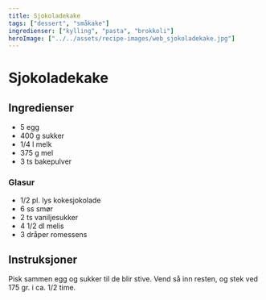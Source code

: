```yaml
---
title: Sjokoladekake
tags: ["dessert", "småkake"]
ingredienser: ["kylling", "pasta", "brokkoli"]
heroImage: ["../../assets/recipe-images/web_sjokoladekake.jpg"]
---
```


# Sjokoladekake

## Ingredienser

- 5 egg
- 400 g sukker
- 1/4 l melk
- 375 g mel
- 3 ts bakepulver

### Glasur

- 1/2 pl. lys kokesjokolade
- 6 ss smør
- 2 ts vaniljesukker
- 4 1/2 dl melis
- 3 dråper romessens

## Instruksjoner

Pisk sammen egg og sukker til de blir stive. Vend så inn resten, og stek ved 175 gr. i ca. 1/2 time.
